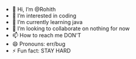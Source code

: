 - 👋 Hi, I’m @Rohith
- 👀 I’m interested in coding
- 🌱 I’m currently learning java
- 💞️ I’m looking to collaborate on nothing for now
- 📫 How to reach me DON'T
- 😄 Pronouns: err/bug
- ⚡ Fun fact: STAY HARD

<!---
rohith7299017/rohith7299017 is a ✨ special ✨ repository because its `README.md` (this file) appears on your GitHub profile.
You can click the Preview link to take a look at your changes.
--->
